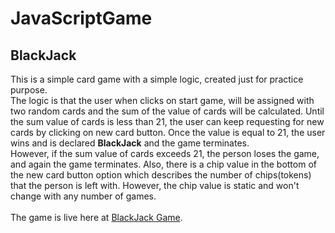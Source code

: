 # JavaScriptGame

## BlackJack

This is a simple card game with a simple logic, created just for practice purpose.<br>
The logic is that the user when clicks on start game, will be assigned with two random cards and the sum of the value of cards will be calculated. Until the sum value of cards is less than 21, the user can keep requesting for new cards by clicking on new card button. Once the value is equal to 21, the user wins and is declared **BlackJack** and the game terminates.<br>
However, if the sum value of cards exceeds 21, the person loses the game, and again the game terminates. Also, there is a chip value in the bottom of the new card button option which describes the number of chips(tokens) that the person is left with. However, the chip value is static and won't change with any number of games.<br><br>
The game is live here at [BlackJack Game](https://adarsh2905.github.io/JavaScriptGame/). 
